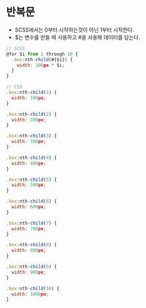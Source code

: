 # 반복문

- SCSS에서는 0부터 시작하는것이 아닌 1부터 시작한다.
- $는 변수를 만들 때 사용하고 #을 사용해 데이터를 담는다.

```js
// SCSS
@for $i from 1 through 10 {
  .box:nth-child(#{$i}) {
    width: 100px * $i;
  }
}

// CSS
.box:nth-child(1) {
  width: 100px;
}

.box:nth-child(2) {
  width: 200px;
}

.box:nth-child(3) {
  width: 300px;
}

.box:nth-child(4) {
  width: 400px;
}

.box:nth-child(5) {
  width: 500px;
}

.box:nth-child(6) {
  width: 600px;
}

.box:nth-child(7) {
  width: 700px;
}

.box:nth-child(8) {
  width: 800px;
}

.box:nth-child(9) {
  width: 900px;
}

.box:nth-child(10) {
  width: 1000px;
}
```
